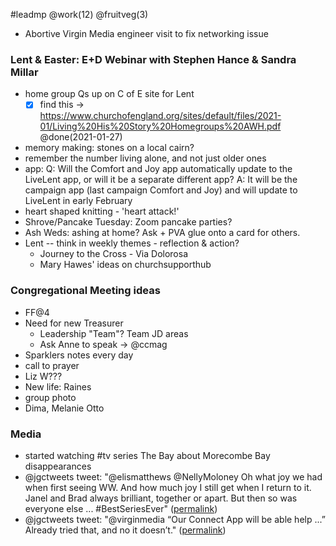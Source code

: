 #leadmp @work(12) @fruitveg(3)
- Abortive Virgin Media engineer visit to fix networking issue 
### Lent & Easter: E+D Webinar with Stephen Hance & Sandra Millar
- home group Qs up on C of E site for Lent
	* [x] find this → https://www.churchofengland.org/sites/default/files/2021-01/Living%20His%20Story%20Homegroups%20AWH.pdf @done(2021-01-27)
- memory making: stones on a local cairn?
- remember the number living alone, and not just older ones
- app: Q: Will the Comfort and Joy app automatically update to the LiveLent app, or will it be a separate different app? A: It will be the campaign app (last campaign Comfort and Joy) and will update to LiveLent in early February
- heart shaped knitting - 'heart attack!'
- Shrove/Pancake Tuesday: Zoom pancake parties? 
- Ash Weds: ashing at home? Ask + PVA glue onto a card for others.
- Lent -- think in weekly themes - reflection & action?
	- Journey to the Cross - Via Dolorosa
	- Mary Hawes' ideas on churchsupporthub

### Congregational Meeting ideas
- FF@4
- Need for new Treasurer
	* Leadership "Team"? Team JD areas
	* Ask Anne to speak → @ccmag
- Sparklers notes every day
- call to prayer
- Liz W???
- New life: Raines
- group photo
- Dima, Melanie Otto

### Media
- started watching #tv series The Bay about Morecombe Bay disappearances
- @jgctweets tweet: "@elismatthews @NellyMoloney Oh what joy we had when first seeing WW. And how much joy I still get when I return to it. Janel and Brad always brilliant, together or apart. But then so was everyone else ... #BestSeriesEver" ([permalink](http://twitter.com/jgctweets/status/1354450394047516676))
- @jgctweets tweet: "@virginmedia “Our Connect App will be able help ...” Already tried that, and no it doesn’t." ([permalink](http://twitter.com/jgctweets/status/1354451265472884739))


